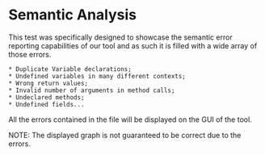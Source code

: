 # Semantic Analysis

This test was specifically designed to showcase the semantic error reporting capabilities of our tool and as such it is filled with a wide array of those errors.

	* Duplicate Variable declarations;
	* Undefined variables in many different contexts;
	* Wrong return values;
	* Invalid number of arguments in method calls;
	* Undeclared methods;
	* Undefined fields...

All the errors contained in the file will be displayed on the GUI of the tool.

NOTE: The displayed graph is not guaranteed to be correct due to the errors.
